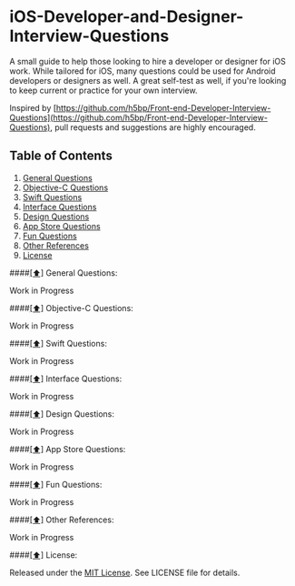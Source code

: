 # iOS-Developer-and-Designer-Interview-Questions

A small guide to help those looking to hire a developer or designer for iOS work. While tailored for iOS, many questions could be used for Android developers or designers as well. A great self-test as well, if you're looking to keep current or practice for your own interview. 

Inspired by [https://github.com/h5bp/Front-end-Developer-Interview-Questions](https://github.com/h5bp/Front-end-Developer-Interview-Questions), pull requests and suggestions are highly encouraged.

## <a name='contents'>Table of Contents</a>

  1. [General Questions](#general)
  1. [Objective-C Questions](#objc)
  1. [Swift Questions](#swift)
  1. [Interface Questions](#ui)
  1. [Design Questions](#design)
  1. [App Store Questions](#jscode)
  1. [Fun Questions](#fun)
  1. [Other References](#references)
  1. [License](#license)
  
####[[⬆]](#contents) <a name='general'>General Questions:</a>

Work in Progress

####[[⬆]](#contents) <a name='objc'>Objective-C Questions:</a>

Work in Progress

####[[⬆]](#contents) <a name='swift'>Swift Questions:</a>

Work in Progress

####[[⬆]](#contents) <a name='ui'>Interface Questions:</a>

Work in Progress

####[[⬆]](#contents) <a name='design'>Design Questions:</a>

Work in Progress

####[[⬆]](#contents) <a name='jscode'>App Store Questions:</a>

Work in Progress

####[[⬆]](#contents) <a name='fun'>Fun Questions:</a>

Work in Progress

####[[⬆]](#contents) <a name='references'>Other References:</a>

Work in Progress

####[[⬆]](#contents) <a name='license'>License:</a>

Released under the [MIT License](http://opensource.org/licenses/MIT). See LICENSE file for details.